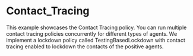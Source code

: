# Contact_Tracing

This example showcases the Contact Tracing policy. You can run multiple contact tracing policies concurrently for different
types of agents. We implement a lockdown policy called TestingBasedLockdown with contact tracing enabled to lockdown the contacts
of the positive agents.
